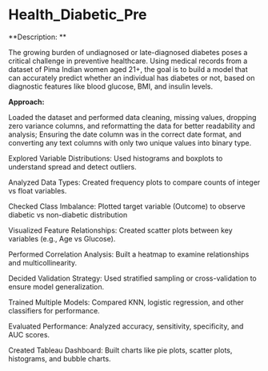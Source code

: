 # Health_Diabetic_Pre
**Description: **

The growing burden of undiagnosed or late-diagnosed diabetes poses a critical challenge in preventive healthcare. Using medical records from a dataset of Pima Indian women aged 21+, the goal is to build a model that can accurately predict whether an individual has diabetes or not, based on diagnostic features like blood glucose, BMI, and insulin levels.


**Approach:**

Loaded the dataset and performed data cleaning, missing values, dropping zero variance columns, and reformatting the data for better readability and analysis; Ensuring the date column was in the correct date format, and converting any text columns with only two unique values into binary type.

Explored Variable Distributions: Used histograms and boxplots to understand spread and detect outliers.

Analyzed Data Types: Created frequency plots to compare counts of integer vs float variables.

Checked Class Imbalance: Plotted target variable (Outcome) to observe diabetic vs non-diabetic distribution

Visualized Feature Relationships: Created scatter plots between key variables (e.g., Age vs Glucose).

Performed Correlation Analysis: Built a heatmap to examine relationships and multicollinearity.

Decided Validation Strategy: Used stratified sampling or cross-validation to ensure model generalization.

Trained Multiple Models: Compared KNN, logistic regression, and other classifiers for performance.

Evaluated Performance: Analyzed accuracy, sensitivity, specificity, and AUC scores.

Created Tableau Dashboard: Built charts like pie plots, scatter plots, histograms, and bubble charts.

